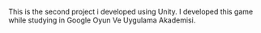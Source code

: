 This is the second project i developed using Unity. I developed this game while studying in Google Oyun Ve Uygulama Akademisi.
